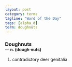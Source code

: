 ```yaml
---
layout: post
category: terms
tagline: "Word of the Day"
tags: [alpha_d]
term: doughnuts
---
```


<h3>Doughnuts<br/> <small>&mdash; n. (dough<span>&middot;</span>nuts)</small></h3>
<p><ol><li>contradictory deer genitalia</li>
</ol></p>
